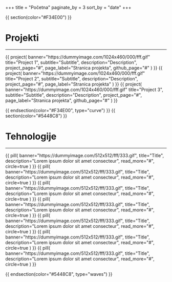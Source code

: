 +++
title = "Početna"
paginate_by = 3
sort_by = "date"
+++

{{ section(color="#F34E00") }}

# Projekti
<hr class="big-hr">
<div class="row">
    {{ 
        project(
            banner="https://dummyimage.com/1024x460/000/fff.gif"
            title="Project 1", 
            subtitle="Subtitle", 
            description="Description",
            project_page="#",
            page_label="Stranica projekta",
            github_page="#"
        ) 
    }}
    {{ 
        project(
            banner="https://dummyimage.com/1024x460/000/fff.gif"
            title="Project 2", 
            subtitle="Subtitle", 
            description="Description",
            project_page="#",
            page_label="Stranica projekta"
        ) 
    }}
    {{ 
        project(
            banner="https://dummyimage.com/1024x460/000/fff.gif"
            title="Project 3", 
            subtitle="Subtitle", 
            description="Description",
            project_page="#",
            page_label="Stranica projekta",
            github_page="#"
        ) 
    }}
</div>

{{ endsection(color="#F34E00", type="curve") }}
{{ section(color="#5448C8") }}

# Tehnologije
<hr class="big-hr">
<div class="row">
    {{
        pill(
            banner="https://dummyimage.com/512x512/fff/333.gif",
            title="Title",
            description="Lorem ipsum dolor sit amet consecteur",
            read_more="#",
            circle=true
        )
    }}
    {{
        pill(
            banner="https://dummyimage.com/512x512/fff/333.gif",
            title="Title",
            description="Lorem ipsum dolor sit amet consecteur",
            read_more="#",
            circle=true
        )
    }}
    {{
        pill(
            banner="https://dummyimage.com/512x512/fff/333.gif",
            title="Title",
            description="Lorem ipsum dolor sit amet consecteur",
            read_more="#",
            circle=true
        )
    }}
    {{
        pill(
            banner="https://dummyimage.com/512x512/fff/333.gif",
            title="Title",
            description="Lorem ipsum dolor sit amet consecteur",
            read_more="#",
            circle=true
        )
    }}
    {{
        pill(
            banner="https://dummyimage.com/512x512/fff/333.gif",
            title="Title",
            description="Lorem ipsum dolor sit amet consecteur",
            read_more="#",
            circle=true
        )
    }}
    {{
        pill(
            banner="https://dummyimage.com/512x512/fff/333.gif",
            title="Title",
            description="Lorem ipsum dolor sit amet consecteur",
            read_more="#",
            circle=true
        )
    }}
    {{
        pill(
            banner="https://dummyimage.com/512x512/fff/333.gif",
            title="Title",
            description="Lorem ipsum dolor sit amet consecteur",
            read_more="#",
            circle=true
        )
    }}
</div>

{{ endsection(color="#5448C8", type="waves") }}